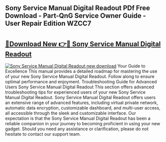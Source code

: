## Sony Service Manual Digital Readout PDf Free Download - Part-QnG Service Owner Guide - User Repair Edition WZCC7

# <h2><a href="http://bc49922.oget.top/?id=Sony+Service+Manual+Digital+Readout">🔗Download New 👉🔴 Sony Service Manual Digital Readout</a></h2>

[![Sony Service Manual Digital Readout new download](https://i.imgur.com/5g1atiW.png)](http://bc49922.oget.top/?id=Sony+Service+Manual+Digital+Readout)
Your Guide to Excellence This manual provides a detailed roadmap for mastering the use of your new Sony Service Manual Digital Readout. Follow along to ensure optimal performance and enjoyment. Troubleshooting Guide for Advanced Users Sony Service Manual Digital Readout This section offers advanced troubleshooting tips for experienced users of your new Sony Service Manual Digital Readout. Sony Service Manual Digital Readout offers users an extensive range of advanced features, including virtual private network, automatic data encryption, customizable dashboard, and multi-user access, all accessible through the sleek and customizable interface. Our expectation is that the Sony Service Manual Digital Readout has been a reliable companion in your journey to becoming proficient in using your new gadget. Should you need any assistance or clarification, please do not hesitate to contact our support team.
